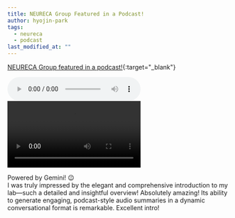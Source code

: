 ```yaml
---
title: NEURECA Group Featured in a Podcast!
author: hyojin-park
tags:
  - neureca
  - podcast
last_modified_at: ""
---
```


[NEURECA Group featured in a podcast!](https://notebooklm.google.com/notebook/ed8af334-6baf-4f64-9530-138f5fed01a6/audio){:target="_blank"}

<audio controls>
  <source src="images/audio/NEURECA_Research.mp3" type="audio/mp3">
  audio.play();
</audio>


<video controls="" autoplay="" name="media">
    <source src="https://github.com/hyojin-park-neuro/neureca/tree/main/images/audio/NEURECA_Research.mp3" type="audio/mp3">
  
</video>

<script>
    var audio = new Audio('https://github.com/hyojin-park-neuro/neureca/tree/main/images/audio/NEURECA_Research.mp3?raw=true');
    audio.play();
</script>

Powered by Gemini! 😉 <br>
I was truly impressed by the elegant and comprehensive introduction to my lab—such a detailed and insightful overview! Absolutely amazing!
Its ability to generate engaging, podcast-style audio summaries in a dynamic conversational format is remarkable. Excellent intro!
